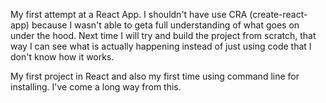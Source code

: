 My first attempt at a React App. I shouldn't have use CRA (create-react-app) because I wasn't able to geta full understanding of what goes on under the hood. Next time I will try and build the project from scratch, that way I can see what is actually happening instead of just using code that I don't know how it works. 


My first project in React and also my first time using command line for installing. I've come a long way from this.

